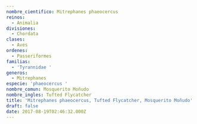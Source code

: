 ```yaml
---
nombre_cientifico: Mitrephanes phaeocercus
reinos:
  - Animalia
divisiones:
  - Chordata
clases:
  - Aves
ordenes:
  - Passeriformes
familias:
  - 'Tyrannidae '
generos:
  - Mitrephanes
especie: 'phaeocercus '
nombre_comun: Mosquerito Moñudo
nombre_ingles: Tufted Flycatcher
title: 'Mitrephanes phaeocercus, Tufted Flycatcher, Mosquerito Moñudo'
draft: false
date: 2017-08-19T02:46:32.000Z
---
```


